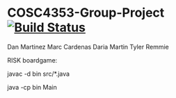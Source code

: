 
# COSC4353-Group-Project [![Build Status](https://travis-ci.org/Tylerremmie/COSC4353-Group-Project.svg?branch=master)](https://travis-ci.org/Tylerremmie/COSC4353-Group-Project)

Dan Martinez
Marc Cardenas
Daria Martin
Tyler Remmie

RISK boardgame:

javac -d bin src/*.java

java -cp bin Main
